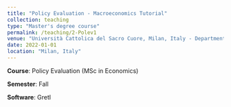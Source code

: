 ```yaml
---
title: "Policy Evaluation - Macroeconomics Tutorial"
collection: teaching
type: "Master's degree course"
permalink: /teaching/2-Polev1
venue: "Università Cattolica del Sacro Cuore, Milan, Italy - Department of Economics and Finance"
date: 2022-01-01
location: "Milan, Italy"
---
```

**Course**: Policy Evaluation (MSc in Economics)

**Semester**: Fall

**Software**: Gretl
